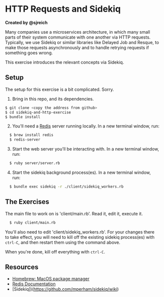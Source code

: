 # HTTP Requests and Sidekiq

__Created by @sjreich__

Many companies use a microservices architecture, in which many small parts of their system communicate with one another via HTTP requests.  Typically, we use Sidekiq or similar libraries like Delayed Job and Resque, to make those requests asynchronously and to handle retrying requests
if something goes wrong.

This exercise introduces the relevant concepts via Sidekiq.

## Setup

The setup for this exercise is a bit complicated.  Sorry.

1. Bring in this repo, and its dependencies.
  ```bash
  $ git clone <copy the address from github>
  $ cd sidekiq-and-http-exercise
  $ bundle install
  ```

2. You'll need a [Redis](http://redis.io) server running locally.  In a new terminal window, run:
  ```bash
    $ brew install redis
    $ redis-server
  ```

3. Start the web server you'll be interacting with.  In a new terminal window, run:
  ```bash
    $ ruby server/server.rb
  ```

4. Start the sidekiq background process(es).  In a new terminal window, run:
  ```bash
    $ bundle exec sidekiq -r ./client/sidekiq_workers.rb
  ```


## The Exercises

The main file to work on is 'client/main.rb'.  Read it, edit it, execute it.
  ```bash
    $ ruby client/main.rb
  ```

You'll also need to edit 'client/sidekiq_workers.rb'.  For your changes there to take effect,
you will need to kill off the existing sidekiq process(es) with `ctrl-C`, and then restart
them using the command above.

When you're done, kill off everything with `ctrl-C`.

## Resources
- [Homebrew: MacOS package manager](https://brew.sh/)
- [Redis Documentation](https://redis.io/)
- [Sidekiq])(https://github.com/mperham/sidekiq/wiki)

